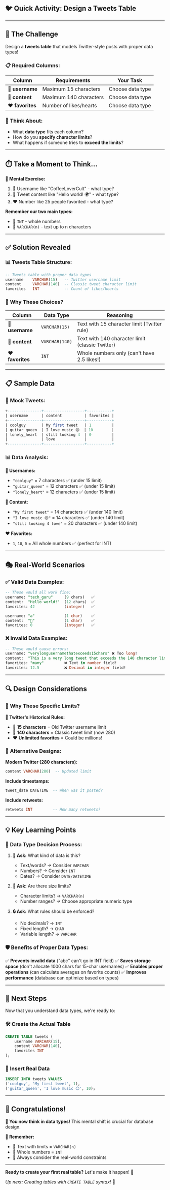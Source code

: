 ## 🐦 Quick Activity: Design a Tweets Table

---

## 🎯 The Challenge

Design a **tweets table** that models Twitter-style posts with proper data types!

### 📋 **Required Columns:**

| Column | Requirements | Your Task |
|--------|--------------|-----------|
| 👤 **username** | Maximum 15 characters | Choose data type |
| 📝 **content** | Maximum 140 characters | Choose data type |
| ❤️ **favorites** | Number of likes/hearts | Choose data type |

### 🤔 **Think About:**
- What **data type** fits each column?
- How do you **specify character limits**?
- What happens if someone tries to **exceed the limits**?

---

## ⏱️ Take a Moment to Think...

**🧠 Mental Exercise:**
1. 👤 Username like "CoffeeLoverCult" - what type?
2. 📝 Tweet content like "Hello world! 🌍" - what type?
3. ❤️ Number like 25 people favorited - what type?

**Remember our two main types:**
- 🔢 `INT` - whole numbers
- 📝 `VARCHAR(n)` - text up to n characters

---

## ✅ Solution Revealed

### 📊 **Tweets Table Structure:**

```sql
-- Tweets table with proper data types
username    VARCHAR(15)   -- Twitter username limit
content     VARCHAR(140)  -- Classic tweet character limit  
favorites   INT           -- Count of likes/hearts
```

### 🎯 **Why These Choices?**

| Column | Data Type | Reasoning |
|--------|-----------|-----------|
| 👤 **username** | `VARCHAR(15)` | Text with 15 character limit (Twitter rule) |
| 📝 **content** | `VARCHAR(140)` | Text with 140 character limit (classic Twitter) |
| ❤️ **favorites** | `INT` | Whole numbers only (can't have 2.5 likes!) |

---

## 📋 Sample Data

### 🎪 **Mock Tweets:**

```sql
+---------------+------------------+-----------+
| username      | content          | favorites |
+---------------+------------------+-----------+
| coolguy       | My first tweet   | 1         |
| guitar_queen  | I love music 😊  | 10        |
| lonely_heart  | still looking 4  | 0         |
|               | love             |           |
+---------------+------------------+-----------+
```

### 📊 **Data Analysis:**

**👤 Usernames:**
- `"coolguy"` = 7 characters ✅ (under 15 limit)
- `"guitar_queen"` = 12 characters ✅ (under 15 limit)
- `"lonely_heart"` = 12 characters ✅ (under 15 limit)

**📝 Content:**
- `"My first tweet"` = 14 characters ✅ (under 140 limit)
- `"I love music 😊"` = 14 characters ✅ (under 140 limit)
- `"still looking 4 love"` = 20 characters ✅ (under 140 limit)

**❤️ Favorites:**
- `1`, `10`, `0` = All whole numbers ✅ (perfect for INT)

---

## 🎭 Real-World Scenarios

### ✅ **Valid Data Examples:**

```sql
-- These would all work fine:
username: "tech_guru"     (9 chars)   ✅
content:  "Hello world!"  (12 chars)  ✅
favorites: 42             (integer)   ✅

username: "a"             (1 char)    ✅
content:  "👋"             (1 char)    ✅
favorites: 0              (integer)   ✅
```

### ❌ **Invalid Data Examples:**

```sql
-- These would cause errors:
username: "verylongusernamethatexceeds15chars" ❌ Too long!
content:  "This is a very long tweet that exceeds the 140 character limit and would not be allowed in our database schema design..." ❌ Too long!
favorites: "many"         ❌ Text in number field!
favorites: 12.5           ❌ Decimal in integer field!
```

---

## 🔍 Design Considerations

### 📏 **Why These Specific Limits?**

**📱 Twitter's Historical Rules:**
- 👤 **15 characters** = Old Twitter username limit
- 📝 **140 characters** = Classic tweet limit (now 280)
- ❤️ **Unlimited favorites** = Could be millions!

### 🤔 **Alternative Designs:**

**Modern Twitter (280 characters):**
```sql
content VARCHAR(280)  -- Updated limit
```

**Include timestamps:**
```sql
tweet_date DATETIME  -- When was it posted?
```

**Include retweets:**
```sql
retweets INT         -- How many retweets?
```

---

## 💡 Key Learning Points

### 🎯 **Data Type Decision Process:**

1. **🤔 Ask:** What kind of data is this?
   - Text/words? → Consider `VARCHAR`
   - Numbers? → Consider `INT`
   - Dates? → Consider `DATE/DATETIME`

2. **📏 Ask:** Are there size limits?
   - Character limits? → `VARCHAR(n)`
   - Number ranges? → Choose appropriate numeric type

3. **🔒 Ask:** What rules should be enforced?
   - No decimals? → `INT`
   - Fixed length? → `CHAR`
   - Variable length? → `VARCHAR`

### 🛡️ **Benefits of Proper Data Types:**

✅ **Prevents invalid data** ("abc" can't go in INT field)
✅ **Saves storage space** (don't allocate 1000 chars for 15-char usernames)
✅ **Enables proper operations** (can calculate averages on favorite counts)
✅ **Improves performance** (database can optimize based on types)

---

## 🚀 Next Steps

Now that you understand data types, we're ready to:

### 🛠️ **Create the Actual Table**
```sql
CREATE TABLE tweets (
    username VARCHAR(15),
    content VARCHAR(140), 
    favorites INT
);
```

### 📝 **Insert Real Data**
```sql
INSERT INTO tweets VALUES 
('coolguy', 'My first tweet', 1),
('guitar_queen', 'I love music 😊', 10);
```

---

## 🎉 Congratulations!

**🧠 You now think in data types!** This mental shift is crucial for database design.

**🔑 Remember:**
- 📝 Text with limits = `VARCHAR(n)`
- 🔢 Whole numbers = `INT`
- 🎯 Always consider the real-world constraints

---

**Ready to create your first real table?** Let's make it happen! 🚀

*Up next: Creating tables with `CREATE TABLE` syntax!* 💪
